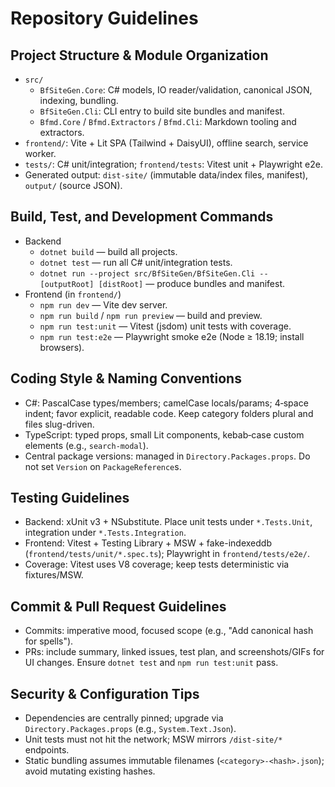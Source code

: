 # Repository Guidelines

## Project Structure & Module Organization
- `src/`
  - `BfSiteGen.Core`: C# models, IO reader/validation, canonical JSON, indexing, bundling.
  - `BfSiteGen.Cli`: CLI entry to build site bundles and manifest.
  - `Bfmd.Core` / `Bfmd.Extractors` / `Bfmd.Cli`: Markdown tooling and extractors.
- `frontend/`: Vite + Lit SPA (Tailwind + DaisyUI), offline search, service worker.
- `tests/`: C# unit/integration; `frontend/tests`: Vitest unit + Playwright e2e.
- Generated output: `dist-site/` (immutable data/index files, manifest), `output/` (source JSON).

## Build, Test, and Development Commands
- Backend
  - `dotnet build` — build all projects.
  - `dotnet test` — run all C# unit/integration tests.
  - `dotnet run --project src/BfSiteGen/BfSiteGen.Cli -- [outputRoot] [distRoot]` — produce bundles and manifest.
- Frontend (in `frontend/`)
  - `npm run dev` — Vite dev server.
  - `npm run build` / `npm run preview` — build and preview.
  - `npm run test:unit` — Vitest (jsdom) unit tests with coverage.
  - `npm run test:e2e` — Playwright smoke e2e (Node ≥ 18.19; install browsers).

## Coding Style & Naming Conventions
- C#: PascalCase types/members; camelCase locals/params; 4‑space indent; favor explicit, readable code. Keep category folders plural and files slug-driven.
- TypeScript: typed props, small Lit components, kebab‑case custom elements (e.g., `search-modal`).
- Central package versions: managed in `Directory.Packages.props`. Do not set `Version` on `PackageReference`s.

## Testing Guidelines
- Backend: xUnit v3 + NSubstitute. Place unit tests under `*.Tests.Unit`, integration under `*.Tests.Integration`.
- Frontend: Vitest + Testing Library + MSW + fake-indexeddb (`frontend/tests/unit/*.spec.ts`); Playwright in `frontend/tests/e2e/`.
- Coverage: Vitest uses V8 coverage; keep tests deterministic via fixtures/MSW.

## Commit & Pull Request Guidelines
- Commits: imperative mood, focused scope (e.g., "Add canonical hash for spells").
- PRs: include summary, linked issues, test plan, and screenshots/GIFs for UI changes. Ensure `dotnet test` and `npm run test:unit` pass.

## Security & Configuration Tips
- Dependencies are centrally pinned; upgrade via `Directory.Packages.props` (e.g., `System.Text.Json`).
- Unit tests must not hit the network; MSW mirrors `/dist-site/*` endpoints.
- Static bundling assumes immutable filenames (`<category>-<hash>.json`); avoid mutating existing hashes.

